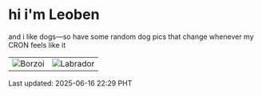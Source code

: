 # hi i'm Leoben

and i like dogs—so have some random dog pics that change whenever my CRON feels like it

|  |  |
|--------|----------|
| ![Borzoi](https://random-dog-vercel.vercel.app/api/random-borzoi?v=1750084162) | ![Labrador](https://random-dog-vercel.vercel.app/api/random-labrador?v=1750084162) |

Last updated: 2025-06-16 22:29 PHT

